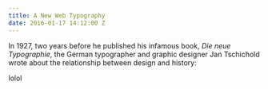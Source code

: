 ```yaml
---
title: A New Web Typography
date: 2016-01-17 14:12:00 Z
---
```


In 1927, two years before he published his infamous book, *Die neue Typographie*, the German typographer and graphic designer Jan Tschichold wrote about the relationship between design and history:

lolol